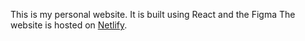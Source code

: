 This is my personal website. It is built using React and the Figma
The website is hosted on [Netlify](https://jumaportfolio.netlify.app/).